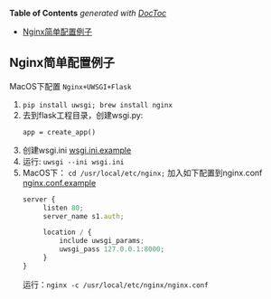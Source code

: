 **Table of Contents**  *generated with [DocToc](https://github.com/thlorenz/doctoc)*

- [Nginx简单配置例子](#markdown-header-nginx%E7%AE%80%E5%8D%95%E9%85%8D%E7%BD%AE%E4%BE%8B%E5%AD%90)

## Nginx简单配置例子
MacOS下配置 `Nginx+UWSGI+Flask`
1. ```pip install uwsgi; brew install nginx```
2. 去到flask工程目录，创建wsgi.py:
    ```
    app = create_app()
    ```
3. 创建wsgi.ini [wsgi.ini.example](./nginx_simple_example/wsgi.ini)
4. 运行: ```uwsgi --ini wsgi.ini```
5. MacOS下：
   ```cd /usr/local/etc/nginx;``` 加入如下配置到nginx.conf [nginx.conf.example](./nginx_simple_example/nginx.conf)
   ```js
   server {
        listen 80;
        server_name s1.auth;

        location / {
            include uwsgi_params;
            uwsgi_pass 127.0.0.1:8000;
        }
   }
   ```
   运行：```nginx -c /usr/local/etc/nginx/nginx.conf```
